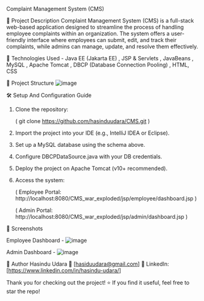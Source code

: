 Complaint Management System (CMS)

📌 Project Description
Complaint Management System (CMS) is a full-stack web-based application designed to streamline the process of handling employee complaints within an organization. The system offers a user-friendly interface where employees can submit, edit, and track their complaints, while admins can manage, update, and resolve them effectively.

🔧 Technologies Used -
Java EE (Jakarta EE) , 
JSP & Servlets , 
JavaBeans , 
MySQL , 
Apache Tomcat , 
DBCP (Database Connection Pooling) , 
HTML, CSS

📁 Project Structure
![image](https://github.com/user-attachments/assets/c592ad6e-5e2b-4227-89f9-ebf992f80bb2)


🛠️ Setup And Configuration Guide

1. Clone the repository:

    ( git clone https://github.com/hasinduudara/CMS.git )

2. Import the project into your IDE (e.g., IntelliJ IDEA or Eclipse).


3. Set up a MySQL database using the schema above.


4. Configure DBCPDataSource.java with your DB credentials.


5. Deploy the project on Apache Tomcat (v10+ recommended).


6. Access the system:


    ( Employee Portal: http://localhost:8080/CMS_war_exploded/jsp/employee/dashboard.jsp )


    ( Admin Portal: http://localhost:8080/CMS_war_exploded/jsp/admin/dashboard.jsp )

📸 Screenshots

Employee Dashboard -
![image](https://github.com/user-attachments/assets/18fdaf24-5df0-44d0-a327-616de7d390ba)


Admin Dashboard -
![image](https://github.com/user-attachments/assets/b5300b83-7c60-4786-975f-1f26900c03d1)


🙋 Author
Hasindu Udara
 📧 [hasiduudara@gmail.com]
💼 LinkedIn: [https://www.linkedin.com/in/hasindu-udara/]

Thank you for checking out the project! ⭐ If you find it useful, feel free to star the repo!
